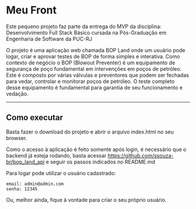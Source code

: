 # Meu Front

Este pequeno projeto faz parte da entrega do MVP da disciplina: Desenvolvimento Full Stack Básico cursada na Pós-Graduação em Engenharia de Software da PUC-RJ

O projeto é uma aplicação web chamada BOP Land onde um usuário pode logar, criar e aprovar testes de BOP de forma simples e interativa. Como contexto de negócio o BOP (Blowout Preventer) é um equipamento de segurança de poço fundamental em intervenções em poços de petróleo. Este é composto por várias válvulas e preventores que podem ser fechadas para vedar, controlar e monitorar poços de petróleo. O teste completo desse equipamento é fundamental para garantia de seu funcionamento e vedação.

---
## Como executar

Basta fazer o download do projeto e abrir o arquivo index.html no seu browser.

Como o acesso à aplicação é feito somente após login, é necessário que o backend já esteja rodando, basta acessar https://github.com/ssouza-br/bop_land_api e seguir os passos indicados no README.md

Para logar pode utilizar o usuário cadastrado: 
```
email: admin@admin.com
senha: 12345
```
Ou, melhor ainda, fique à vontade para criar o seu próprio usuário.
